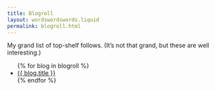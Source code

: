 ```yaml
---
title: Blogroll
layout: wordswordswords.liquid
permalink: blogroll.html
---
```


My grand list of top-shelf follows. (It’s not that grand, but these are well
interesting.)

<ul>
	{% for blog in blogroll %}
	<li>
		<a href="{{ blog.url }}" rel="external" target="_blank">{{ blog.title }}</a>
	</li>
	{% endfor %}
</ul>
